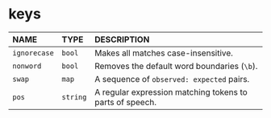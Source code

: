 # keys

| NAME | TYPE | DESCRIPTION |
| :--- | :--- | :--- |
| `ignorecase` | `bool` | Makes all matches case-insensitive. |
| `nonword` | `bool` | Removes the default word boundaries \(`\b`\). |
| `swap` | `map` | A sequence of `observed: expected` pairs. |
| `pos` | `string` | A regular expression matching tokens to parts of speech. |

